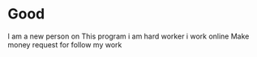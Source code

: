 # Good
I am a new person on This program i am hard worker i work online Make money request for follow my work
